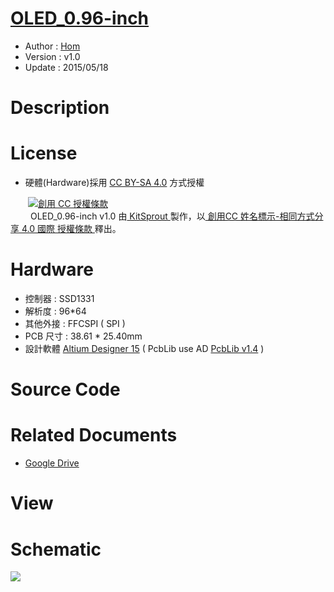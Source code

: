 [OLED_0.96-inch](https://github.com/KitSprout/OLED_0.96-inch)
========
* Author  : [Hom](http://about.me/Hom)
* Version : v1.0
* Update  : 2015/05/18

Description
========


License
========
* 硬體(Hardware)採用 [CC BY-SA 4.0](http://creativecommons.org/licenses/by-sa/4.0/deed.zh_TW) 方式授權 
  
　　<a rel="license" href="http://creativecommons.org/licenses/by-sa/4.0/deed.zh_TW"><img alt="創用 CC 授權條款" style="border-width:0" src="http://i.creativecommons.org/l/by-sa/3.0/tw/80x15.png" /></a>  
　　<span xmlns:dct="http://purl.org/dc/terms/" property="dct:title"> OLED_0.96-inch v1.0 </span>由<a xmlns:cc="http://creativecommons.org/ns#" href="https://github.com/KitSprout" property="cc:attributionName" rel="cc:attributionURL"> KitSprout </a>製作，以<a rel="license" href="http://creativecommons.org/licenses/by-sa/4.0/deed.zh_TW"> 創用CC 姓名標示-相同方式分享 4.0 國際 授權條款 </a>釋出。  

Hardware
========
* 控制器 : SSD1331
* 解析度 : 96*64
* 其他外接 : FFCSPI ( SPI )
* PCB 尺寸 : 38.61 * 25.40mm
* 設計軟體 [Altium Designer 15](http://www.altium.com/en/products/altium-designer) ( PcbLib use AD [PcbLib v1.4](https://github.com/KitSprout/AltiumDesigner_PcbLibrary/releases/tag/v1.4) ) 

Source Code
========


Related Documents
========
* [Google Drive](https://goo.gl/AihcFD)

View
========


Schematic
========
<img src="https://lh3.googleusercontent.com/-qbbDSNtegdc/VVj8JB3yA9I/AAAAAAAAMdI/QpF0trSRY2U/s1600/OLED_0.96-inch_v1.0_Sch.png"/>
